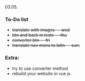 03.05.
### To-Do list 
* ~~translate with images — wed~~
* ~~btn and back in tests — thu~~
* ~~converter btn — fri~~
* ~~translate nav menu to latin — sun:~~

### Extra:
* try to use converter method
* rebuild your website in vue js
